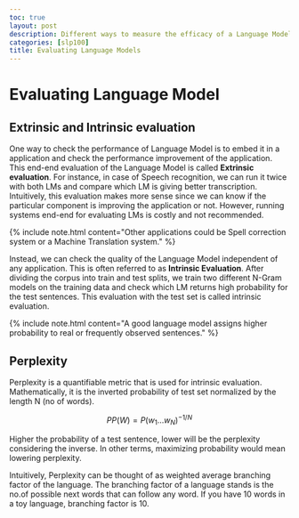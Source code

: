 ```yaml
---
toc: true
layout: post
description: Different ways to measure the efficacy of a Language Model
categories: [slp100]
title: Evaluating Language Models
---
```


# Evaluating Language Model

## Extrinsic and Intrinsic evaluation

One way to check the performance of Language Model is to embed it in a application and check the performance improvement of the application. This end-end evaluation of the Language Model is called __Extrinsic evaluation__. For instance, in case of Speech recognition, we can run it twice with both LMs and compare which LM is giving better transcription. Intuitively, this evaluation makes more sense since we can know if the particular component is improving the application or not. However, running systems end-end for evaluating LMs is costly and not recommended.

{% include note.html content="Other applications could be Spell correction system or a Machine Translation system." %}

Instead, we can check the quality of the Language Model independent of any application. This is often referred to as __Intrinsic Evaluation__. After dividing the corpus into train and test splits, we train two different N-Gram models on the training data and check which LM returns high probability for the test sentences. This evaluation with the test set is called intrinsic evaluation.

{% include note.html content="A good language model assigns higher probability to real or frequently observed sentences." %}


## Perplexity

Perplexity is a quantifiable metric that is used for intrinsic evaluation. Mathematically, it is the inverted probability of test set normalized by the length N (no of words).

$$ PP(W) = P(w_{1}...w_{N})^{-1/N} $$

Higher the probability of a test sentence, lower will be the perplexity considering the inverse. In other terms, maximizing probability would mean lowering perplexity.

Intuitively, Perplexity can be thought of as weighted average branching factor of the language. The branching factor of a language stands is the no.of possible next words that can follow any word. If you have 10 words in a toy language, branching factor is 10.